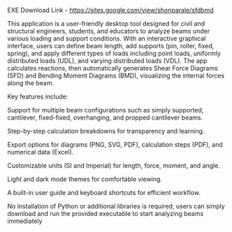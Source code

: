 EXE Download Link - https://sites.google.com/view/shonparale/sfdbmd

This application is a user-friendly desktop tool designed for civil and structural engineers, students, and educators to analyze beams under various loading and support conditions. With an interactive graphical interface, users can define beam length, add supports (pin, roller, fixed, spring), and apply different types of loads including point loads, uniformly distributed loads (UDL), and varying distributed loads (VDL). The app calculates reactions, then automatically generates Shear Force Diagrams (SFD) and Bending Moment Diagrams (BMD), visualizing the internal forces along the beam.

Key features include:

Support for multiple beam configurations such as simply supported, cantilever, fixed-fixed, overhanging, and propped cantilever beams.

Step-by-step calculation breakdowns for transparency and learning.

Export options for diagrams (PNG, SVG, PDF), calculation steps (PDF), and numerical data (Excel).

Customizable units (SI and Imperial) for length, force, moment, and angle.

Light and dark mode themes for comfortable viewing.

A built-in user guide and keyboard shortcuts for efficient workflow.

No installation of Python or additional libraries is required; users can simply download and run the provided executable to start analyzing beams immediately
